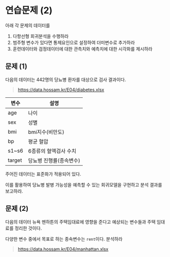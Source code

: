 # 연습문제 (2)

아래 각 문제의 데이터를

1. 다항선형 회귀분석을 수행하라
2. 범주형 변수가 있다면 통제요인으로 설정하여 더미변수로 추가하라
3. 훈련데이터와 검정데이터에 대한 관측치와 예측치에 대한 시각화를 제시하라

## 문제 (1)

다음의 데이터는 442명의 당뇨병 환자를 대상으로 검사 결과이다.

> https://data.hossam.kr/E04/diabetes.xlsx

| 변수   | 설명                    |
| ------ | ----------------------- |
| age    | 나이                    |
| sex    | 성별                    |
| bmi    | bmi지수(비만도)         |
| bp     | 평균 혈압               |
| s1~s6  | 6종류의 혈액검사 수치   |
| target | 당뇨병 진행률(종속변수) |

주어진 데이터는 표준화가 적용되어 있다.

이를 활용하여 당뇨병 발병 가능성을 예측할 수 있는 회귀모델을 구현하고 분석 결과를 보고하라.

## 문제 (2)

다음의 데이터 뉴욕 멘하튼의 주택임대료에 영향을 준다고 예상되는 변수들과 주택 임대료를 정리한 것이다.

다양한 변수 중에서 목표로 하는 종속변수는 `rent`이다. 분석하라

> https://data.hossam.kr/E04/manhattan.xlsx
